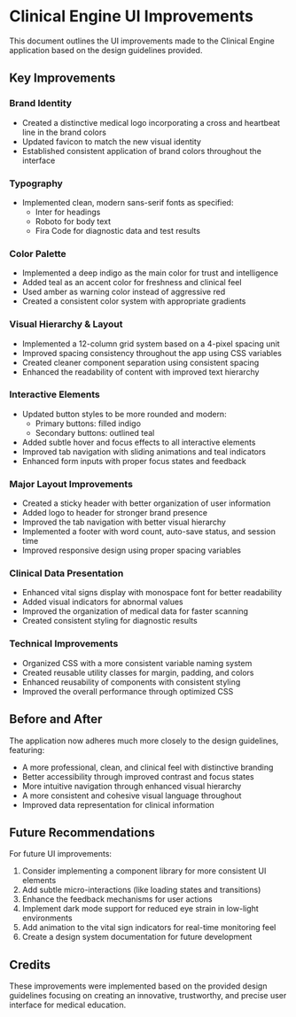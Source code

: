 # Clinical Engine UI Improvements

This document outlines the UI improvements made to the Clinical Engine application based on the design guidelines provided.

## Key Improvements

### Brand Identity
- Created a distinctive medical logo incorporating a cross and heartbeat line in the brand colors
- Updated favicon to match the new visual identity
- Established consistent application of brand colors throughout the interface

### Typography
- Implemented clean, modern sans-serif fonts as specified:
  - Inter for headings
  - Roboto for body text
  - Fira Code for diagnostic data and test results

### Color Palette
- Implemented a deep indigo as the main color for trust and intelligence
- Added teal as an accent color for freshness and clinical feel
- Used amber as warning color instead of aggressive red
- Created a consistent color system with appropriate gradients

### Visual Hierarchy & Layout
- Implemented a 12-column grid system based on a 4-pixel spacing unit
- Improved spacing consistency throughout the app using CSS variables
- Created cleaner component separation using consistent spacing
- Enhanced the readability of content with improved text hierarchy

### Interactive Elements
- Updated button styles to be more rounded and modern:
  - Primary buttons: filled indigo
  - Secondary buttons: outlined teal
- Added subtle hover and focus effects to all interactive elements
- Improved tab navigation with sliding animations and teal indicators
- Enhanced form inputs with proper focus states and feedback

### Major Layout Improvements
- Created a sticky header with better organization of user information
- Added logo to header for stronger brand presence
- Improved the tab navigation with better visual hierarchy
- Implemented a footer with word count, auto-save status, and session time
- Improved responsive design using proper spacing variables

### Clinical Data Presentation
- Enhanced vital signs display with monospace font for better readability
- Added visual indicators for abnormal values
- Improved the organization of medical data for faster scanning
- Created consistent styling for diagnostic results

### Technical Improvements
- Organized CSS with a more consistent variable naming system
- Created reusable utility classes for margin, padding, and colors
- Enhanced reusability of components with consistent styling
- Improved the overall performance through optimized CSS

## Before and After

The application now adheres much more closely to the design guidelines, featuring:

- A more professional, clean, and clinical feel with distinctive branding
- Better accessibility through improved contrast and focus states
- More intuitive navigation through enhanced visual hierarchy
- A more consistent and cohesive visual language throughout
- Improved data representation for clinical information

## Future Recommendations

For future UI improvements:
1. Consider implementing a component library for more consistent UI elements
2. Add subtle micro-interactions (like loading states and transitions)
3. Enhance the feedback mechanisms for user actions
4. Implement dark mode support for reduced eye strain in low-light environments
5. Add animation to the vital sign indicators for real-time monitoring feel
6. Create a design system documentation for future development

## Credits

These improvements were implemented based on the provided design guidelines focusing on creating an innovative, trustworthy, and precise user interface for medical education.
